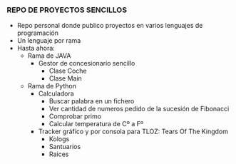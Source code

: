 ### REPO DE PROYECTOS SENCILLOS ###
- Repo personal donde publico proyectos en varios lenguajes de programación
- Un lenguaje por rama
- Hasta ahora:
  - Rama de JAVA
    - Gestor de concesionario sencillo 
        - Clase Coche
        - Clase Main
  - Rama de Python 
    - Calculadora
        - Buscar palabra en un fichero
        - Ver cantidad de numeros pedido de la sucesión de Fibonacci
        - Comprobar primo
        - Calcular temperatura de Cº a Fº
    - Tracker gráfico y por consola para TLOZ: Tears Of The Kingdom
        - Kologs
        - Santuarios
        - Raices
